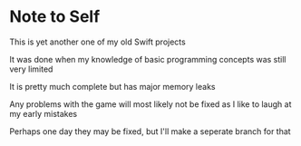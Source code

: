 
# Note to Self

This is yet another one of my old Swift projects

It was done when my knowledge of basic programming concepts was still very limited

It is pretty much complete but has major memory leaks

Any problems with the game will most likely not be fixed as I like to laugh at my early mistakes

Perhaps one day they may be fixed, but I'll make a seperate branch for that
